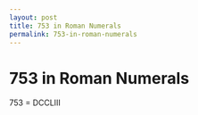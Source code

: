 ```yaml
---
layout: post
title: 753 in Roman Numerals
permalink: 753-in-roman-numerals
---
```


# 753 in Roman Numerals

753 = DCCLIII
